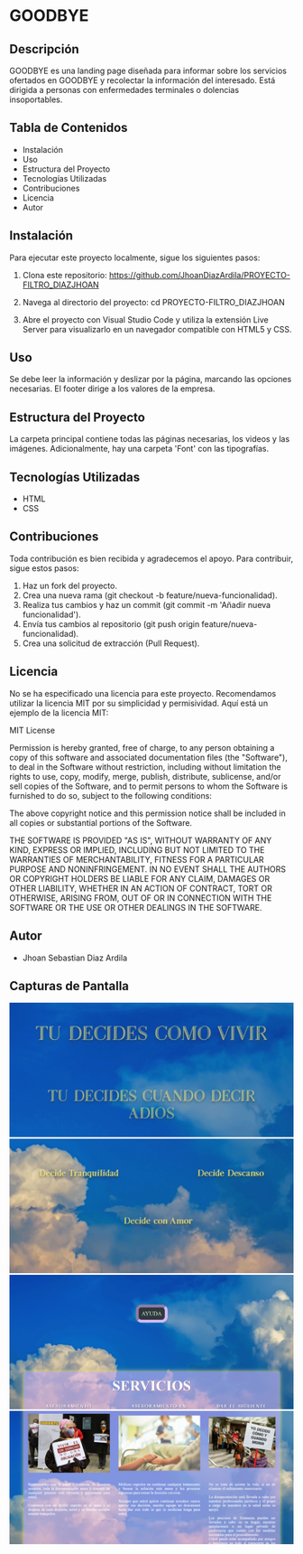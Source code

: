 # GOODBYE

## Descripción

GOODBYE es una landing page diseñada para informar sobre los servicios ofertados en GOODBYE y recolectar la información del interesado. Está dirigida a personas con enfermedades terminales o dolencias insoportables.

## Tabla de Contenidos

- Instalación
- Uso
- Estructura del Proyecto
- Tecnologías Utilizadas
- Contribuciones
- Licencia
- Autor

## Instalación

Para ejecutar este proyecto localmente, sigue los siguientes pasos:

1. Clona este repositorio:
   https://github.com/JhoanDiazArdila/PROYECTO-FILTRO_DIAZJHOAN

2. Navega al directorio del proyecto:
   cd PROYECTO-FILTRO_DIAZJHOAN

3. Abre el proyecto con Visual Studio Code y utiliza la extensión Live Server para visualizarlo en un navegador compatible con HTML5 y CSS.

## Uso

Se debe leer la información y deslizar por la página, marcando las opciones necesarias. El footer dirige a los valores de la empresa.

## Estructura del Proyecto

La carpeta principal contiene todas las páginas necesarias, los videos y las imágenes. Adicionalmente, hay una carpeta 'Font' con las tipografías.

## Tecnologías Utilizadas

- HTML
- CSS

## Contribuciones

Toda contribución es bien recibida y agradecemos el apoyo. Para contribuir, sigue estos pasos:

1. Haz un fork del proyecto.
2. Crea una nueva rama (git checkout -b feature/nueva-funcionalidad).
3. Realiza tus cambios y haz un commit (git commit -m 'Añadir nueva funcionalidad').
4. Envía tus cambios al repositorio (git push origin feature/nueva-funcionalidad).
5. Crea una solicitud de extracción (Pull Request).

## Licencia

No se ha especificado una licencia para este proyecto. Recomendamos utilizar la licencia MIT por su simplicidad y permisividad. Aquí está un ejemplo de la licencia MIT:

MIT License

Permission is hereby granted, free of charge, to any person obtaining a copy
of this software and associated documentation files (the "Software"), to deal
in the Software without restriction, including without limitation the rights
to use, copy, modify, merge, publish, distribute, sublicense, and/or sell
copies of the Software, and to permit persons to whom the Software is
furnished to do so, subject to the following conditions:

The above copyright notice and this permission notice shall be included in all
copies or substantial portions of the Software.

THE SOFTWARE IS PROVIDED "AS IS", WITHOUT WARRANTY OF ANY KIND, EXPRESS OR
IMPLIED, INCLUDING BUT NOT LIMITED TO THE WARRANTIES OF MERCHANTABILITY,
FITNESS FOR A PARTICULAR PURPOSE AND NONINFRINGEMENT. IN NO EVENT SHALL THE
AUTHORS OR COPYRIGHT HOLDERS BE LIABLE FOR ANY CLAIM, DAMAGES OR OTHER
LIABILITY, WHETHER IN AN ACTION OF CONTRACT, TORT OR OTHERWISE, ARISING FROM,
OUT OF OR IN CONNECTION WITH THE SOFTWARE OR THE USE OR OTHER DEALINGS IN THE
SOFTWARE.

## Autor

- Jhoan Sebastian Diaz Ardila

## Capturas de Pantalla

![Screenshot 1](./FotosREADME/screenshot1.png)
![Screenshot 2](./FotosREADME/screenshot2.png)
![Screenshot 3](./FotosREADME/screenshot3.png)
![Screenshot 4](./FotosREADME/screenshot4.png)
